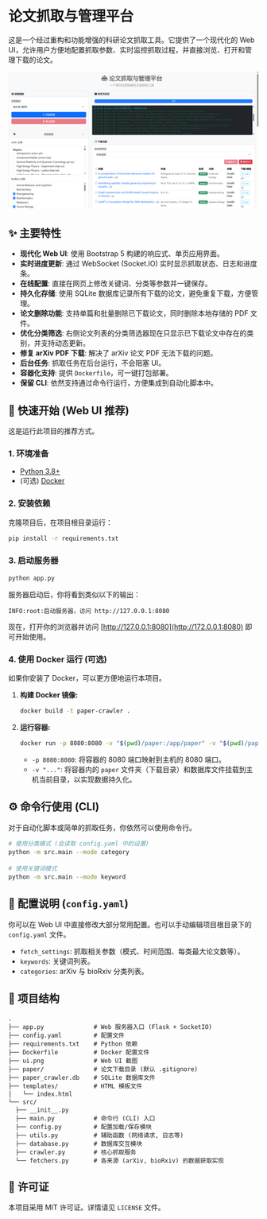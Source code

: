 # 论文抓取与管理平台

这是一个经过重构和功能增强的科研论文抓取工具。它提供了一个现代化的 Web UI，允许用户方便地配置抓取参数、实时监控抓取过程，并直接浏览、打开和管理下载的论文。

![Web UI Screenshot](ui.png)

## ✨ 主要特性

- **现代化 Web UI**: 使用 Bootstrap 5 构建的响应式、单页应用界面。
- **实时进度更新**: 通过 WebSocket (Socket.IO) 实时显示抓取状态、日志和进度条。
- **在线配置**: 直接在网页上修改关键词、分类等参数并一键保存。
- **持久化存储**: 使用 SQLite 数据库记录所有下载的论文，避免重复下载，方便管理。
- **论文删除功能**: 支持单篇和批量删除已下载论文，同时删除本地存储的 PDF 文件。
- **优化分类筛选**: 右侧论文列表的分类筛选器现在只显示已下载论文中存在的类别，并支持动态更新。
- **修复 arXiv PDF 下载**: 解决了 arXiv 论文 PDF 无法下载的问题。
- **后台任务**: 抓取任务在后台运行，不会阻塞 UI。
- **容器化支持**: 提供 `Dockerfile`，可一键打包部署。
- **保留 CLI**: 依然支持通过命令行运行，方便集成到自动化脚本中。

## 🚀 快速开始 (Web UI 推荐)

这是运行此项目的推荐方式。

### 1. 环境准备

- [Python 3.8+](https://www.python.org/)
- (可选) [Docker](https://www.docker.com/)

### 2. 安装依赖

克隆项目后，在项目根目录运行：

```bash
pip install -r requirements.txt
```

### 3. 启动服务器

```bash
python app.py
```

服务器启动后，你将看到类似以下的输出：

```
INFO:root:启动服务器，访问 http://127.0.0.1:8080
```

现在，打开你的浏览器并访问 [http://127.0.0.1:8080](http://172.0.0.1:8080) 即可开始使用。

### 4. 使用 Docker 运行 (可选)

如果你安装了 Docker，可以更方便地运行本项目。

1.  **构建 Docker 镜像:**
    ```bash
    docker build -t paper-crawler .
    ```

2.  **运行容器:**
    ```bash
    docker run -p 8080:8080 -v "$(pwd)/paper:/app/paper" -v "$(pwd)/paper_crawler.db:/app/paper_crawler.db" paper-crawler
    ```
    - `-p 8080:8080`: 将容器的 8080 端口映射到主机的 8080 端口。
    - `-v "..."`: 将容器内的 `paper` 文件夹（下载目录）和数据库文件挂载到主机当前目录，以实现数据持久化。

## ⚙️ 命令行使用 (CLI)

对于自动化脚本或简单的抓取任务，你依然可以使用命令行。

```bash
# 使用分类模式 (会读取 config.yaml 中的设置)
python -m src.main --mode category

# 使用关键词模式
python -m src.main --mode keyword
```

## 📝 配置说明 (`config.yaml`)

你可以在 Web UI 中直接修改大部分常用配置。也可以手动编辑项目根目录下的 `config.yaml` 文件。

- `fetch_settings`: 抓取相关参数（模式、时间范围、每类最大论文数等）。
- `keywords`: 关键词列表。
- `categories`: arXiv 与 bioRxiv 分类列表。

## 📁 项目结构

```
.
├── app.py              # Web 服务器入口 (Flask + SocketIO)
├── config.yaml         # 配置文件
├── requirements.txt    # Python 依赖
├── Dockerfile          # Docker 配置文件
├── ui.png              # Web UI 截图
├── paper/              # 论文下载目录 (默认 .gitignore)
├── paper_crawler.db    # SQLite 数据库文件
├── templates/          # HTML 模板文件
│   └── index.html
└── src/
  ├── __init__.py
  ├── main.py           # 命令行 (CLI) 入口
  ├── config.py         # 配置加载/保存模块
  ├── utils.py          # 辅助函数 (网络请求, 日志等)
  ├── database.py       # 数据库交互模块
  ├── crawler.py        # 核心抓取服务
  └── fetchers.py       # 各来源 (arXiv, bioRxiv) 的数据获取实现
```

## 📄 许可证

本项目采用 MIT 许可证。详情请见 `LICENSE` 文件。
